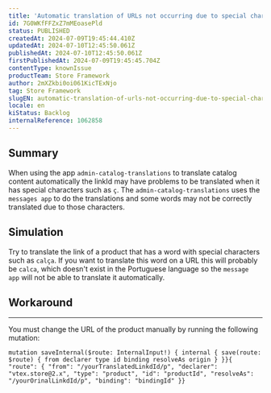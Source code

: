 ```yaml
---
title: 'Automatic translation of URLs not occurring due to special characters'
id: 7G0WKfFFZxZ7mMEoasePld
status: PUBLISHED
createdAt: 2024-07-09T19:45:44.410Z
updatedAt: 2024-07-10T12:45:50.061Z
publishedAt: 2024-07-10T12:45:50.061Z
firstPublishedAt: 2024-07-09T19:45:45.704Z
contentType: knownIssue
productTeam: Store Framework
author: 2mXZkbi0oi061KicTExNjo
tag: Store Framework
slugEN: automatic-translation-of-urls-not-occurring-due-to-special-characters
locale: en
kiStatus: Backlog
internalReference: 1062858
---
```


## Summary


When using the app `admin-catalog-translations` to translate catalog content automatically the linkId may have problems to be translated when it has special characters such as `ç`. The `admin-catalog-translations` uses the `messages app` to do the translations and some words may not be correctly translated due to those characters.


##

## Simulation


Try to translate the link of a product that has a word with special characters such as `calça`. If you want to translate this word on a URL this will probably be `calca`, which doesn't exist in the Portuguese language so the `message app` will not be able to translate it automatically.


##

## Workaround


** **
You must change the URL of the product manually by running the following mutation:

    mutation saveInternal($route: InternalInput!) { internal { save(route: $route) { from declarer type id binding resolveAs origin } }}{ "route": { "from": "/yourTranslatedLinkdId/p", "declarer": "vtex.store@2.x", "type": "product", "id": "productId", "resolveAs": "/yourOrinalLinkdId/p", "binding": "bindingId" }}






